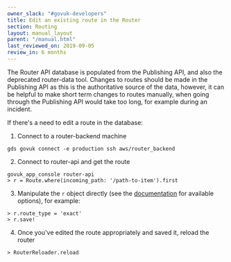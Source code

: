 ```yaml
---
owner_slack: "#govuk-developers"
title: Edit an existing route in the Router
section: Routing
layout: manual_layout
parent: "/manual.html"
last_reviewed_on: 2019-09-05
review_in: 6 months
---
```


The Router API database is populated from the Publishing API, and also
the deprecated router-data tool. Changes to routes should be made in
the Publishing API as this is the authoritative source of the data,
however, it can be helpful to make short term changes to routes
manually, when going through the Publishing API would take too long,
for example during an incident.

If there's a need to edit a route in the database:

1. Connect to a router-backend machine

```console
gds govuk connect -e production ssh aws/router_backend
```

2. Connect to router-api and get the route

```console
govuk_app_console router-api
> r = Route.where(incoming_path: '/path-to-item').first
```

3. Manipulate the `r` object directly (see the
[documentation](https://github.com/alphagov/router#data-structure) for
available options), for example:

```console
> r.route_type = 'exact'
> r.save!
```

4. Once you've edited the route appropriately and saved it, reload the router

```console
> RouterReloader.reload
```

